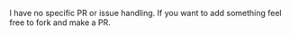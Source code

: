I have no specific PR or issue handling.
If you want to add something feel free to fork and make a PR.
